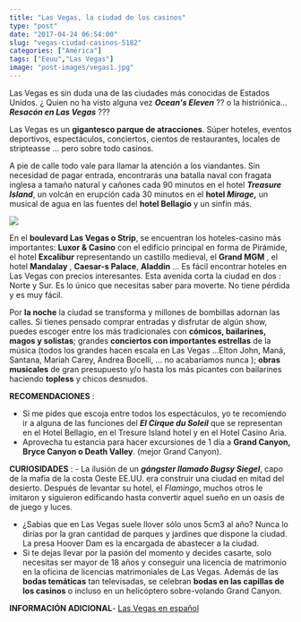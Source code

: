 ```yaml
---
title: "Las Vegas, la ciudad de los casinos"
type: "post"
date: "2017-04-24 06:54:00"
slug: "vegas-ciudad-casinos-5182"
categories: ["América"]
tags: ["Eeuu","Las Vegas"]
image: "post-images/vegas1.jpg"
---
```


Las Vegas es sin duda una de las ciudades más conocidas de Estados Unidos. ¿ Quien no ha visto alguna vez ***Ocean's Eleven*** ?? o la histriónica... ***Resacón en Las Vegas*** ???  
  
Las Vegas es un **gigantesco parque de atracciones**. Súper hoteles, eventos deportivos, espectáculos, conciertos, cientos de restaurantes, locales de stripteasse ... pero sobre todo casinos.  
  
A pie de calle todo vale para llamar la atención a los viandantes. Sin necesidad de pagar entrada, encontrarás una batalla naval con fragata inglesa a tamaño natural y cañones cada 90 minutos en el hotel ***Treasure Island***, un volcán en erupción cada 30 minutos en el **hotel *Mirage*,** un musical de agua en las fuentes del **hotel Bellagio** y un sinfín más.  
  
![](post-images/vegas1.jpg)  
  
En el **boulevard Las Vegas o Strip**, se encuentran los hoteles-casino más importantes: **Luxor &amp; Casino** con el edificio principal en forma de Pirámide, el hotel **Excalibur** representando un castillo medieval, el **Grand MGM** , el hotel **Mandalay** , **Caesar-s Palace**, **Aladdin** ... Es fácil encontrar hoteles en Las Vegas con precios interesantes. Esta avenida corta la ciudad en dos : Norte y Sur. Es lo único que necesitas saber para moverte. No tiene pérdida y es muy fácil.  
  
Por **la noche** la ciudad se transforma y millones de bombillas adornan las calles. Si tienes pensado comprar entradas y disfrutar de algún show, puedes escoger entre los más tradicionales con **cómicos, bailarines, magos y solistas**; grandes **conciertos con importantes estrellas** de la música (todos los grandes hacen escala en Las Vegas ...Elton John, Maná, Santana, Mariah Carey, Andrea Bocelli, ... no acabaríamos nunca ); **obras** **musicales** de gran presupuesto y/o hasta los más picantes con bailarines haciendo **topless** y chicos desnudos.  
  
   
  
**RECOMENDACIONES** :

- Si me pides que escoja entre todos los espectáculos, yo te recomiendo ir a alguna de las funciones del ***El Cirque du Soleil***  que se representan en el Hotel Bellagio, en el Tresure Island hotel y en el Hotel Casino Aria.
- Aprovecha tu estancia para hacer excursiones de 1 día a **Grand Canyon, Bryce Canyon o Death Valley**. (mejor Grand Canyon).

**CURIOSIDADES** : - La ilusión de un ***gángster llamado Bugsy Siegel***, capo de la mafia de la costa Oeste EE.UU. era construir una ciudad en mitad del desierto. Después de levantar su hotel, el *Flamingo*, muchos otros le imitaron y siguieron edificando hasta convertir aquel sueño en un oasis de de juego y luces.
- ¿Sabias que en Las Vegas suele llover sólo unos 5cm3 al año? Nunca lo dirías por la gran cantidad de parques y jardines que dispone la ciudad. La presa Hoover Dam es la encargada de abastecer a la ciudad.
- Si te dejas llevar por la pasión del momento y decides casarte, solo necesitas ser mayor de 18 años y conseguir una licencia de matrimonio en la oficina de licencias matrimoniales de Las Vegas. Además de las **bodas temáticas** tan televisadas, se celebran **bodas en las capillas de los casinos** o incluso en un helicóptero sobre-volando Grand Canyon.

**INFORMACIÓN ADICIONAL**- [Las Vegas en español ](http://lasvegasnespanol.com/en-las-vegas/)